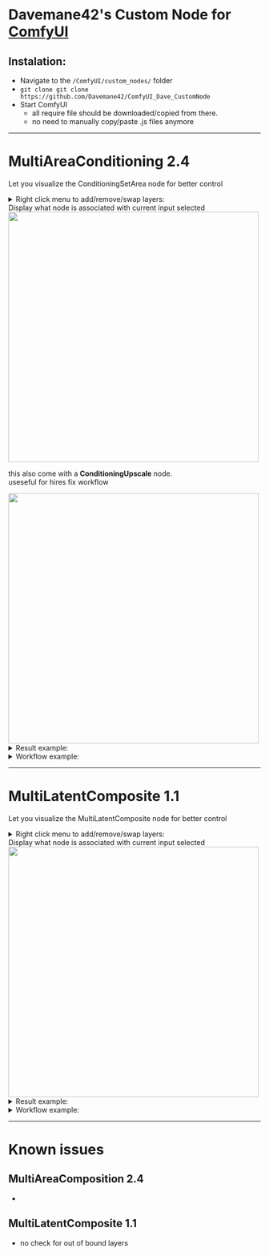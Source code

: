 # Davemane42's Custom Node for [ComfyUI](https://github.com/comfyanonymous/ComfyUI)  

## Instalation:

- Navigate to the `/ComfyUI/custom_nodes/` folder
- `git clone git clone https://github.com/Davemane42/ComfyUI_Dave_CustomNode`
- Start ComfyUI
  - all require file should be downloaded/copied from there.
  - no need to manually copy/paste .js files anymore

___
# MultiAreaConditioning 2.4  

Let you visualize the ConditioningSetArea node for better control  
<details close="close">
    <summary>Right click menu to add/remove/swap layers:</summary>
    <img src="./images/RightClickMenu.png">
</details>
Display what node is associated with current input selected  

<img src="./images/MultiAreaConditioning_node.png" width="500px">

this also come with a <strong>ConditioningUpscale</strong> node.  
useseful for hires fix workflow

<img src="./images/ConditioningUpscale_node.png" width="500px">
<details close="close">
    <summary>Result example:</summary>
    <img src="./images/MultiAreaConditioning_result.png" width="500px">
</details>
<details close="close">
    <summary>Workflow example:</summary>
    <img src="./images/MultiAreaConditioning_workflow.svg" width="100%">
</details>
  
___
# MultiLatentComposite 1.1  

Let you visualize the MultiLatentComposite node for better control  
<details close="close">
    <summary>Right click menu to add/remove/swap layers:</summary>
    <img src="./images/RightClickMenu.png">
</details>
Display what node is associated with current input selected  

<img src="./images/MultiLatentComposite_node.png" width="500px">

<details close="close">
    <summary>Result example:</summary>
    <img src="./images/MultiLatentComposite_result.png" width="500px">
</details>
<details close="close">
    <summary>Workflow example:</summary>
    <img src="./images/MultiLatentComposite_workflow.svg" width="100%">
</details>

___
# Known issues

## MultiAreaComposition 2.4
- 
## MultiLatentComposite 1.1
- no check for out of bound layers